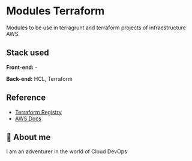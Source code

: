 
# Modules Terraform

Modules to be use in terragrunt and terraform projects of infraestructure AWS.



## Stack used

**Front-end:** -

**Back-end:** HCL, Terraform


## Reference

 - [Terraform Registry](https://registry.terraform.io/providers/hashicorp/aws/latest/docs)
 - [AWS Docs](https://docs.aws.amazon.com/)


## 🚀 About me
I am an adventurer in the world of Cloud DevOps

